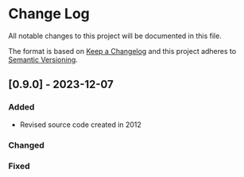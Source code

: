 
# Change Log
All notable changes to this project will be documented in this file.
 
The format is based on [Keep a Changelog](http://keepachangelog.com/)
and this project adheres to [Semantic Versioning](http://semver.org/).
 
 
## [0.9.0] - 2023-12-07
 
### Added
- Revised source code created in 2012

### Changed
 
### Fixed
